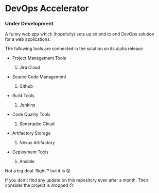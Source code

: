 # DevOps Accelerator

### Under Development

A funny web app which (hopefully) sets up an end to end DevOps solution for a web applications.

The following tools are connected in the solution on its alpha release

- Project Management Tools

  1. Jira Cloud

- Source Code Management

  1. Github

- Build Tools

  1. Jenkins

- Code Quality Tools

  1. Sonarqube Cloud

- Artifactory Storage

  1. Nexus Artifactory

- Deployment Tools

  1. Ansible

Not a big deal. Right ? but it is :worried:

If you don't find any update on this repository even after a month. Then consider the project is dropped :disappointed:

